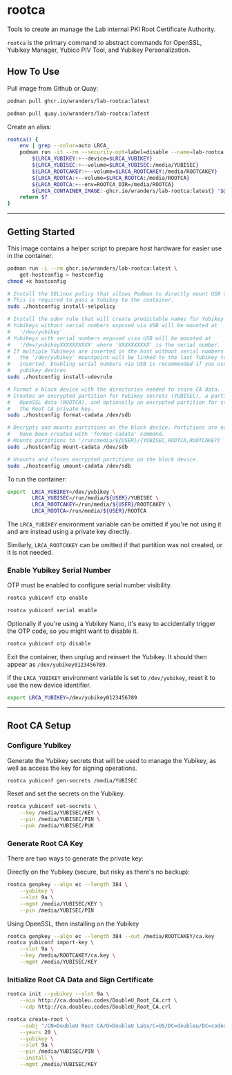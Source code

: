 # rootca

Tools to create an manage the Lab internal PKI Root Certificate Authority.

`rootca` is the primary command to abstract commands for OpenSSL, Yubikey
Manager, Yubico PIV Tool, and Yubikey Personalization.

## How To Use

Pull image from Github or Quay:

```sh
podman pull ghcr.io/wranders/lab-rootca:latest
```

```sh
podman pull quay.io/wranders/lab-rootca:latest
```

Create an alias:

```sh
rootca() {
    env | grep --color=auto LRCA_
    podman run -it --rm --security-opt=label=disable --name=lab-rootca  \
        ${LRCA_YUBIKEY:+--device=$LRCA_YUBIKEY}                         \
        ${LRCA_YUBISEC:+--volume=$LRCA_YUBISEC:/media/YUBISEC}          \
        ${LRCA_ROOTCAKEY:+--volume=$LRCA_ROOTCAKEY:/media/ROOTCAKEY}    \
        ${LRCA_ROOTCA:+--volume=$LRCA_ROOTCA:/media/ROOTCA}             \
        ${LRCA_ROOTCA:+--env=ROOTCA_DIR=/media/ROOTCA}                  \
        ${LRCA_CONTAINER_IMAGE:-ghcr.io/wranders/lab-rootca:latest} "$@"
    return $?
}
```

---

## Getting Started

This image contains a helper script to prepare host hardware for easier use in
the container.

```sh
podman run -i --rm ghcr.io/wranders/lab-rootca:latest \
    get-hostconfig > hostconfig
chmod +x hostconfig
```

```sh
# Install the SELinux policy that allows Podman to directly mount USB devices.
# This is required to pass a Yubikey to the container.
sudo ./hostconfig install-selpolicy

# Install the udev rule that will create predictable names for Yubikey devices.
# Yubikeys without serial numbers exposed via USB will be mounted at
#   '/dev/yubikey'.
# Yubikeys with serial numbers exposed visa USB will be mounted at
#   '/dev/yubikeyXXXXXXXXXX' where 'XXXXXXXXXX' is the serial number.
# If multiple Yubikeys are inserted in the host without serial numbers exposed,
#   the '/dev/yubikey' mountpoint will be linked to the last Yubikey to be
#   inserted. Enabling serial numbers via USB is recommended if you use multiple
#   yubikey devices
sudo ./hostconfig install-udevrule

# Format a block device with the directories needed to store CA data.
# Creates an encrypted partition for Yubikey secrets (YUBISEC), a partition for
#   OpenSSL data (ROOTCA), and optionally an encrypted partition for storing
#   the Root CA private key.
sudo ./hostconfig format-cadata /dev/sdb

# Decrypts and mounts partitions on the block device. Partitions are expected to
#   have been created with 'format-cadata' command.
# Mounts partitions to '/run/media/${USER}/{YUBISEC,ROOTCA,ROOTCAKEY}'
sudo ./hostconfig mount-cadata /dev/sdb

# Unounts and closes encrypted partitions on the block device.
sudo ./hostconfig umount-cadata /dev/sdb
```

To run the container:

```sh
export  LRCA_YUBIKEY=/dev/yubikey \
        LRCA_YUBISEC=/run/media/${USER}/YUBISEC \
        LRCA_ROOTCAKEY=/run/media/${USER}/ROOTCAKEY \
        LRCA_ROOTCA=/run/media/${USER}/ROOTCA
```

The `LRCA_YUBIKEY` environment variable can be omitted if you're not using it
and are instead using a private key directly.

Similarly, `LRCA_ROOTCAKEY` can be omitted if that partition was not created, or
it is not needed.

### Enable Yubikey Serial Number

OTP must be enabled to configure serial number visibility.

```sh
rootca yubiconf otp enable
```

```sh
rootca yubiconf serial enable
```

Optionally if you're using a Yubikey Nano, it's easy to accidentally trigger the
OTP code, so you might want to disable it.

```sh
rootca yubiconf otp disable
```

Exit the container, then unplug and reinsert the Yubikey. It should then appear
as `/dev/yubikey0123456789`.

If the `LRCA_YUBIKEY` environment variable is set to `/dev/yubikey`, reset it to
use the new device identifier.

```sh
export LRCA_YUBIKEY=/dev/yubikey0123456789
```

---

## Root CA Setup

### Configure Yubikey

Generate the Yubikey secrets that will be used to manage the Yubikey, as well as
access the key for signing operations.

```sh
rootca yubiconf gen-secrets /media/YUBISEC
```

Reset and set the secrets on the Yubikey.

```sh
rootca yubiconf set-secrets \
    --key /media/YUBISEC/KEY \
    --pin /media/YUBISEC/PIN \
    --puk /media/YUBISEC/PUK
```

### Generate Root CA Key

There are two ways to generate the private key:

Directly on the Yubikey (secure, but risky as there's no backup):

```sh
rootca genpkey --algo ec --length 384 \
    --yubikey \
    --slot 9a \
    --mgmt /media/YUBISEC/KEY \
    --pin /media/YUBISEC/PIN
```

Using OpenSSL, then installing on the Yubikey

```sh
rootca genpkey --algo ec --length 384 --out /media/ROOTCAKEY/ca.key
rootca yubiconf import-key \
    --slot 9a \
    --key /media/ROOTCAKEY/ca.key \
    --mgmt /media/YUBISEC/KEY
```

### Initialize Root CA Data and Sign Certificate

```sh
rootca init --yubikey --slot 9a \
    --aia http://ca.doubleu.codes/DoubleU_Root_CA.crt \
    --cdp http://ca.doubleu.codes/DoubleU_Root_CA.crl
```

```sh
rootca create-root \
    --subj "/CN=DoubleU Root CA/O=DoubleU Labs/C=US/DC=doubleu/DC=codes" \
    --years 20 \
    --yubikey \
    --slot 9a \
    --pin /media/YUBISEC/PIN \
    --install \
    --mgmt /media/YUBISEC/KEY
```
